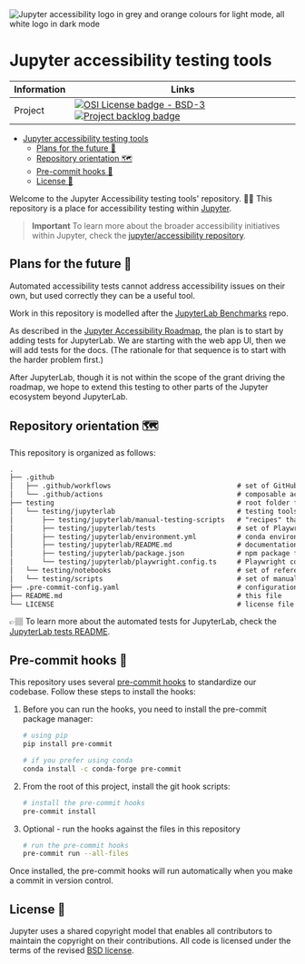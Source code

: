 <picture>
  <source media="(prefers-color-scheme: dark)" srcset="https://raw.githubusercontent.com/jupyter/accessibility/main/docs/_static/logos/JupAccessLight.svg">
  <source media="(prefers-color-scheme: light)" srcset="https://raw.githubusercontent.com/jupyter/accessibility/main/docs/_static/logos/JupAccessColor.svg">
  <img alt="Jupyter accessibility logo in grey and orange colours for light mode, all white logo in dark mode" src="https://raw.githubusercontent.com/jupyter/accessibility/main/docs/_static/logos/JupAccessColor.svg">
</picture>

# Jupyter accessibility testing tools

<!-- prettier-ignore-start -->
<!-- ignoring because prettier by default adds loads of spaces -->
Information | Links
---------|----------
 Project | [![OSI License badge - BSD-3](https://img.shields.io/badge/License-BSD%203--Clause%20📃-gray.svg?colorA=2D2A56&colorB=5936D9&style=flat.svg)](https://opensource.org/licenses/BSD-3-Clause) [![Project backlog badge](https://img.shields.io/badge/Backlog-GitHub%20Board%20🗃️-gray.svg?colorA=2D2A56&colorB=A7B2F2&style=flat.svg)](https://github.com/orgs/Quansight-Labs/projects/8/views/1)
<!-- prettier-ignore-end -->

- [Jupyter accessibility testing tools](#jupyter-accessibility-testing-tools)
  - [Plans for the future 🚀](#plans-for-the-future-)
  - [Repository orientation 🗺️](#repository-orientation-️)
  - [Pre-commit hooks 🧹](#pre-commit-hooks-)
  - [License 📖](#license-)

Welcome to the Jupyter Accessibility testing tools' repository. 👋🏽
This repository is a place for accessibility testing within [Jupyter](https://jupyter.org).

> **Important**
> To learn more about the broader accessibility initiatives within Jupyter, check the [jupyter/accessibility repository][jupyter-accesibility].

## Plans for the future 🚀

Automated accessibility tests cannot address accessibility issues on their own, but used correctly they can be a useful tool.

Work in this repository is modelled after the [JupyterLab Benchmarks](https://github.com/jupyterlab/benchmarks/) repo.

As described in the [Jupyter Accessibility Roadmap](https://github.com/jupyter/accessibility/blob/main/docs/funding/czi-grant-roadmap.md),
the plan is to start by adding tests for JupyterLab.
We are starting with the web app UI, then we will add tests for the docs.
(The rationale for that sequence is to start with the harder problem first.)

After JupyterLab, though it is not within the scope of the grant driving the roadmap,
we hope to extend this testing to other parts of the Jupyter ecosystem beyond JupyterLab.

## Repository orientation 🗺️

This repository is organized as follows:

```txt
.
├── .github
│   ├── .github/workflows                               # set of GitHub actions to run the accessibility tests based on certain type of triggers
│   └── .github/actions                                 # composable actions that perform specific tasks (not to be used on their own but as part of a GitHub actions workflow)
├── testing                                             # root folder for the testing tools
│   └── testing/jupyterlab                              # testing tools and scripts for JupyterLab
│       ├── testing/jupyterlab/manual-testing-scripts   # "recipes" that explain in plain language how automated tests can be also be carried out manually
│       ├── testing/jupyterlab/tests                    # set of Playwright automated tests
│       ├── testing/jupyterlab/environment.yml          # conda environment file to install the dependencies for the automated tests
│       ├── testing/jupyterlab/README.md                # documentation for the JupyterLab tests - start here to learn how to run the tests locally or in GitHub actions
│       ├── testing/jupyterlab/package.json             # npm package file to install the dependencies for the automated tests
│       └── testing/jupyterlab/playwright.config.ts     # Playwright configuration file
│   └── testing/notebooks                               # set of reference Jupyter notebooks to be used in the automated tests
│   └── testing/scripts                                 # set of manual testing scripts for JupyterLab (include relevant WCAG success criteria and step-by-step guides to audit)
├── .pre-commit-config.yaml                             # configuration file for the pre-commit hooks
├── README.md                                           # this file
└── LICENSE                                             # license file
```

👉🏽 To learn more about the automated tests for JupyterLab, check the [JupyterLab tests README](./testing/jupyterlab/README.md).

## Pre-commit hooks 🧹

This repository uses several [pre-commit hooks](https://pre-commit.com/) to standardize our codebase. Follow these steps to install the hooks:

1. Before you can run the hooks, you need to install the pre-commit package manager:

   ```bash
   # using pip
   pip install pre-commit

   # if you prefer using conda
   conda install -c conda-forge pre-commit
   ```

2. From the root of this project, install the git hook scripts:

   ```bash
   # install the pre-commit hooks
   pre-commit install
   ```

3. Optional - run the hooks against the files in this repository

   ```bash
   # run the pre-commit hooks
   pre-commit run --all-files
   ```

Once installed, the pre-commit hooks will run automatically when you make a commit in version control.

## License 📖

Jupyter uses a shared copyright model that enables all contributors to maintain the copyright on their contributions.
All code is licensed under the terms of the revised [BSD license](https://opensource.org/licenses/BSD-3-Clause).

<!-- links -->

[jupyter-accesibility]: https://github.com/jupyter/accessibility
